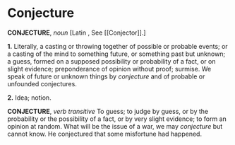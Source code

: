 # Conjecture

**CONJECTURE**, _noun_ \[Latin , See [[Conjector]].\]

**1.** Literally, a casting or throwing together of possible or probable events; or a casting of the mind to something future, or something past but unknown; a guess, formed on a supposed possibility or probability of a fact, or on slight evidence; preponderance of opinion without proof; surmise. We speak of future or unknown things by _conjecture_ and of probable or unfounded conjectures.

**2.** Idea; notion.

**CONJECTURE**, _verb transitive_ To guess; to judge by guess, or by the probability or the possibility of a fact, or by very slight evidence; to form an opinion at random. What will be the issue of a war, we may _conjecture_ but cannot know. He conjectured that some misfortune had happened.